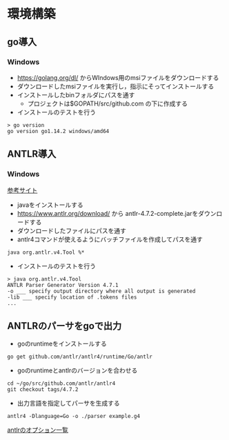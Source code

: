 # 環境構築

## go導入

### Windows
- https://golang.org/dl/ からWIndows用のmsiファイルをダウンロードする
- ダウンロードしたmsiファイルを実行し，指示にそってインストールする
- インストールしたbinフォルダにパスを通す
  - プロジェクトは$GOPATH/src/github.com の下に作成する
- インストールのテストを行う
```
> go version
go version go1.14.2 windows/amd64
```

## ANTLR導入

### Windows
[参考サイト](https://github.com/antlr/antlr4/blob/master/doc/getting-started.md)
- javaをインストールする
- https://www.antlr.org/download/ から antlr-4.7.2-complete.jarをダウンロードする
- ダウンロードしたファイルにパスを通す
- antlr4コマンドが使えるようにバッチファイルを作成してパスを通す

```
java org.antlr.v4.Tool %*
```
- インストールのテストを行う

```
> java org.antlr.v4.Tool
ANTLR Parser Generator Version 4.7.1
-o ___ specify output directory where all output is generated
-lib ___ specify location of .tokens files
...
```

## ANTLRのパーサをgoで出力

- goのruntimeをインストールする
```
go get github.com/antlr/antlr4/runtime/Go/antlr
```
- goのruntimeとantlrのバージョンを合わせる
```
cd ~/go/src/github.com/antlr/antlr4
git checkout tags/4.7.2
```

- 出力言語を指定してパーサを生成する
```
antlr4 -Dlanguage=Go -o ./parser example.g4
```
[antlrのオプション一覧](https://github.com/antlr/antlr4/blob/master/doc/tool-options.md)

